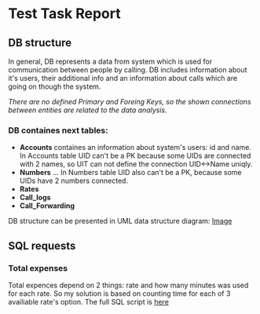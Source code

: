 <h1>Test Task Report </h1>




## DB structure

In general, DB represents a data from system which is used for communication between people by calling. DB includes information about it's users, their additional info and an information about calls which are going on though the system. 

<em>There are no defined Primary and Foreing Keys, so the shown connections between entities are related to the data analysis.</em>

### DB containes next tables:   
* <strong>Accounts</strong> containes an information about system's users: id and name. In Accounts table UID can't be a PK because some UIDs are connected with 2 names, so UIT can not define the connection UID<->Name uniqly.
* <strong>Numbers</strong> ... 
In Numbers table UID also can't be a PK, because some UIDs have 2 numbers connected.
* <strong>Rates</strong>
* <strong>Call_logs</strong>
* <strong>Call_Forwarding</strong>

DB structure can be presented in UML data structure diagram:
[Image](https://github.com/andreevnapolly/test_task/blob/master/UML_diagram.sql)







## SQL requests 
### Total expenses
Total expences depend on 2 things: rate and how many minutes was used for each rate.
So my solution is based on counting time for each of 3 availiable rate's option. The full SQL script is [here](https://github.com/andreevnapolly/test_task/blob/master/Total_expenses.sql) 
